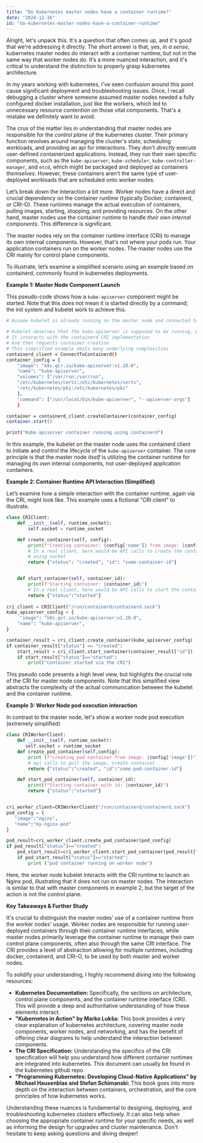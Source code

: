 ```yaml
---
title: "Do Kubernetes master nodes have a container runtime?"
date: "2024-12-16"
id: "do-kubernetes-master-nodes-have-a-container-runtime"
---
```


Alright, let's unpack this. It's a question that often comes up, and it's good that we're addressing it directly. The short answer is that, yes, *in a sense*, kubernetes master nodes do interact with a container runtime, but not in the same way that worker nodes do. It’s a more nuanced interaction, and it's critical to understand the distinction to properly grasp kubernetes architecture.

In my years working with kubernetes, I've seen confusion around this point cause significant deployment and troubleshooting issues. Once, I recall debugging a cluster where someone assumed master nodes needed a fully configured docker installation, just like the workers, which led to unnecessary resource contention on those vital components. That's a mistake we definitely want to avoid.

The crux of the matter lies in understanding that master nodes are responsible for the *control plane* of the kubernetes cluster. Their primary function revolves around managing the cluster's state, scheduling workloads, and providing an api for interactions. They don't *directly* execute user-defined containerized applications. Instead, they run their own specific components, such as the `kube-apiserver`, `kube-scheduler`, `kube-controller-manager`, and `etcd`, which might be packaged and deployed as containers *themselves*. However, these containers aren't the same type of user-deployed workloads that are scheduled onto worker nodes.

Let’s break down the interaction a bit more. Worker nodes have a direct and crucial dependency on the container runtime (typically Docker, containerd, or CRI-O). These runtimes manage the actual execution of containers, pulling images, starting, stopping, and providing resources. On the other hand, master nodes use the container runtime to handle *their own internal components*. This difference is significant.

The master nodes rely on the container runtime interface (CRI) to manage its own internal components. However, that's not where your pods run. Your application containers run on the worker nodes. The master nodes use the CRI mainly for control plane components.

To illustrate, let’s examine a simplified scenario using an example based on containerd, commonly found in kubernetes deployments.

**Example 1: Master Node Component Launch**

This pseudo-code shows how a `kube-apiserver` component might be started. Note that this does not mean it is started directly by a command; the init system and kubelet work to achieve this.

```bash
# Assume kubelet is already running on the master node and connected to the control plane

# Kubelet observes that the kube-apiserver is supposed to be running, potentially via manifests
# It interacts with the containerd CRI implementation
# And then requests container creation
# This simplified example omits many underlying complexities
containerd_client = ConnectToContainerd()
container_config = {
    "image": "k8s.gcr.io/kube-apiserver:v1.28.0",
    "name": "kube-apiserver",
    "volumes": ["/var/run:/var/run",
    "/etc/kubernetes/certs:/etc/kubernetes/certs",
    "/etc/kubernetes/pki:/etc/kubernetes/pki"
    ],
    "command": ["/usr/local/bin/kube-apiserver", "--apiserver-args"]
    }

container = containerd_client.createContainer(container_config)
container.start()

print("Kube-apiserver container running using containerd")
```

In this example, the kubelet on the master node uses the containerd client to initiate and control the lifecycle of the `kube-apiserver` container. The core principle is that the master node *itself* is utilizing the container runtime for managing *its own* internal components, not user-deployed application containers.

**Example 2: Container Runtime API Interaction (Simplified)**

Let’s examine how a simple interaction with the container runtime, again via the CRI, might look like. This example uses a fictional "CRI client" to illustrate.

```python
class CRIClient:
    def __init__(self, runtime_socket):
        self.socket = runtime_socket

    def create_container(self, config):
        print(f"Creating container: {config['name']} from image: {config['image']}")
        # In a real client, here would be API calls to create the container
        # using socket
        return {"status": "created", "id": "some-container-id"}


    def start_container(self, container_id):
        print(f"Starting container: {container_id}")
        # In a real client, here would be API calls to start the container
        return {"status":"started"}
        
cri_client = CRIClient("/run/containerd/containerd.sock")
kube_apiserver_config = {
     "image": "k8s.gcr.io/kube-apiserver:v1.28.0",
    "name": "kube-apiserver",
}

container_result = cri_client.create_container(kube_apiserver_config)
if container_result["status"] == "created":
    start_result = cri_client.start_container(container_result["id"])
    if start_result["status"]=="started":
        print("Container started via the CRI")
```

This pseudo code presents a high level view, but highlights the crucial role of the CRI for master node components. Note that this simplified view abstracts the complexity of the actual communication between the kubelet and the container runtime.

**Example 3: Worker Node pod execution interaction**

In contrast to the master node, let's show a worker node pod execution (extremely simplified)

```python
class CRIWorkerClient:
    def __init__(self, runtime_socket):
       self.socket = runtime_socket
    def create_pod_container(self,config):
        print (f"creating pod container from image: {config['image']}")
        # api calls to pull the image, create container
        return {"status":"created", "id":"some-pod-container-id"}

    def start_pod_container(self, container_id):
        print(f"Starting container with id: {container_id}")
        return {"status":"started"}


cri_worker_client=CRIWorkerClient("/run/containerd/containerd.sock")
pod_config = {
   "image":"nginx",
   "name":"my-nginx-pod"
}

pod_result=cri_worker_client.create_pod_container(pod_config)
if pod_result["status"]=="created":
    pod_start_result=cri_worker_client.start_pod_container(pod_result["id"])
    if pod_start_result["status"]=="started":
        print ("pod container running on worker node")

```

Here, the worker node kubelet interacts with the CRI runtime to launch an Nginx pod, illustrating that it does not run on master nodes. The interaction is similar to that with master components in example 2, but the target of the action is not the control plane.

**Key Takeaways & Further Study**

It's crucial to distinguish the master nodes’ use of a container runtime from the worker nodes' usage. Worker nodes are responsible for running user-deployed containers through their container runtime interfaces, while master nodes primarily leverage the container runtime to manage their own control plane components, often also through the same CRI interface. The CRI provides a level of abstraction allowing for multiple runtimes, including docker, containerd, and CRI-O, to be used by both master and worker nodes.

To solidify your understanding, I highly recommend diving into the following resources:

*   **Kubernetes Documentation:** Specifically, the sections on architecture, control plane components, and the container runtime interface (CRI). This will provide a deep and authoritative understanding of how these elements interact.
*   **"Kubernetes in Action" by Marko Lukša:** This book provides a very clear explanation of kubernetes architecture, covering master node components, worker nodes, and networking, and has the benefit of offering clear diagrams to help understand the interaction between components.
*   **The CRI Specification:** Understanding the specifics of the CRI specification will help you understand how different container runtimes are integrated into kubernetes. This document can usually be found in the kubernetes github repo.
*  **"Programming Kubernetes: Developing Cloud-Native Applications" by Michael Hausenblas and Stefan Schimanski:** This book goes into more depth on the interaction between containers, orchestration, and the core principles of how kubernetes works.

Understanding these nuances is fundamental to designing, deploying, and troubleshooting kubernetes clusters effectively. It can also help when choosing the appropriate container runtime for your specific needs, as well as informing the design for upgrades and cluster maintenance. Don't hesitate to keep asking questions and diving deeper!
